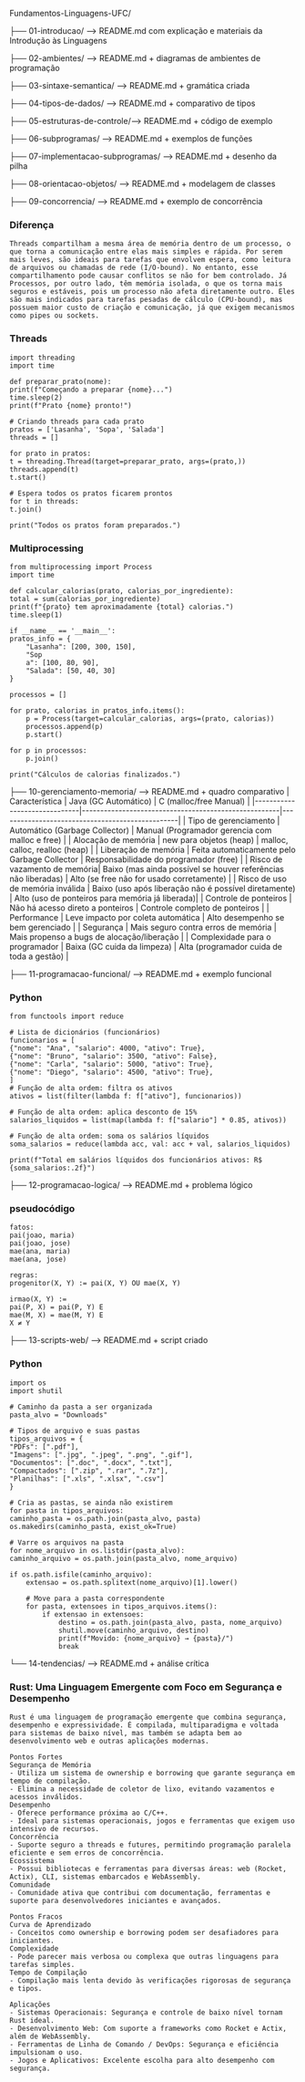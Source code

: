 Fundamentos-Linguagens-UFC/

├── 01-introducao/ --> README.md com explicação e materiais da Introdução às Linguagens


├── 02-ambientes/ --> README.md + diagramas de ambientes de programação


├── 03-sintaxe-semantica/ --> README.md + gramática criada


├── 04-tipos-de-dados/ --> README.md + comparativo de tipos


├── 05-estruturas-de-controle/--> README.md + código de exemplo


├── 06-subprogramas/ --> README.md + exemplos de funções


├── 07-implementacao-subprogramas/ --> README.md + desenho da pilha


├── 08-orientacao-objetos/ --> README.md + modelagem de classes


├── 09-concorrencia/ --> README.md + exemplo de concorrência
### Diferença 
    Threads compartilham a mesma área de memória dentro de um processo, o que torna a comunicação entre elas mais simples e rápida. Por serem mais leves, são ideais para tarefas que envolvem espera, como leitura de arquivos ou chamadas de rede (I/O-bound). No entanto, esse compartilhamento pode causar conflitos se não for bem controlado. Já Processos, por outro lado, têm memória isolada, o que os torna mais seguros e estáveis, pois um processo não afeta diretamente outro. Eles são mais indicados para tarefas pesadas de cálculo (CPU-bound), mas possuem maior custo de criação e comunicação, já que exigem mecanismos como pipes ou sockets.
  ### Threads 
    import threading
    import time

    def preparar_prato(nome):
    print(f"Começando a preparar {nome}...")
    time.sleep(2)
    print(f"Prato {nome} pronto!")

    # Criando threads para cada prato
    pratos = ['Lasanha', 'Sopa', 'Salada']
    threads = []

    for prato in pratos:
    t = threading.Thread(target=preparar_prato, args=(prato,))
    threads.append(t)
    t.start()

    # Espera todos os pratos ficarem prontos
    for t in threads:
    t.join()

    print("Todos os pratos foram preparados.")
    
### Multiprocessing

    from multiprocessing import Process
    import time

    def calcular_calorias(prato, calorias_por_ingrediente):
    total = sum(calorias_por_ingrediente)
    print(f"{prato} tem aproximadamente {total} calorias.")
    time.sleep(1)

    if __name__ == '__main__':
    pratos_info = {
        "Lasanha": [200, 300, 150],
        "Sop
        a": [100, 80, 90],
        "Salada": [50, 40, 30]
    }

    processos = []

    for prato, calorias in pratos_info.items():
        p = Process(target=calcular_calorias, args=(prato, calorias))
        processos.append(p)
        p.start()

    for p in processos:
        p.join()

    print("Cálculos de calorias finalizados.")


├── 10-gerenciamento-memoria/ --> README.md + quadro comparativo
| Característica                | Java (GC Automático)                                | C (malloc/free Manual)                          |
|------------------------------|------------------------------------------------------|-------------------------------------------------|
| Tipo de gerenciamento        | Automático (Garbage Collector)                      | Manual (Programador gerencia com malloc e free) |
| Alocação de memória          | new para objetos (heap)                             | malloc, calloc, realloc (heap)            |
| Liberação de memória         | Feita automaticamente pelo Garbage Collector        | Responsabilidade do programador (free)        |
| Risco de vazamento de memória| Baixo (mas ainda possível se houver referências não liberadas) | Alto (se free não for usado corretamente)  |
| Risco de uso de memória inválida | Baixo (uso após liberação não é possível diretamente) | Alto (uso de ponteiros para memória já liberada)|
| Controle de ponteiros        | Não há acesso direto a ponteiros                    | Controle completo de ponteiros                  |
| Performance                  | Leve impacto por coleta automática                  | Alto desempenho se bem gerenciado               |
| Segurança                    | Mais seguro contra erros de memória                 | Mais propenso a bugs de alocação/liberação      |
| Complexidade para o programador | Baixa (GC cuida da limpeza)                       | Alta (programador cuida de toda a gestão)       |


├── 11-programacao-funcional/ --> README.md + exemplo funcional
 ### Python
 
    from functools import reduce

    # Lista de dicionários (funcionários)
    funcionarios = [
    {"nome": "Ana", "salario": 4000, "ativo": True},  
    {"nome": "Bruno", "salario": 3500, "ativo": False},
    {"nome": "Carla", "salario": 5000, "ativo": True},
    {"nome": "Diego", "salario": 4500, "ativo": True},
    ]
    # Função de alta ordem: filtra os ativos
    ativos = list(filter(lambda f: f["ativo"], funcionarios))

    # Função de alta ordem: aplica desconto de 15%
    salarios_liquidos = list(map(lambda f: f["salario"] * 0.85, ativos))

    # Função de alta ordem: soma os salários líquidos
    soma_salarios = reduce(lambda acc, val: acc + val, salarios_liquidos)

    print(f"Total em salários líquidos dos funcionários ativos: R$ {soma_salarios:.2f}")


├── 12-programacao-logica/ --> README.md + problema lógico
### pseudocódigo
    fatos:
    pai(joao, maria)
    pai(joao, jose)
    mae(ana, maria)
    mae(ana, jose)

    regras:
    progenitor(X, Y) := pai(X, Y) OU mae(X, Y)

    irmao(X, Y) :=
    pai(P, X) = pai(P, Y) E
    mae(M, X) = mae(M, Y) E
    X ≠ Y

├── 13-scripts-web/ --> README.md + script criado
### Python

    import os
    import shutil

    # Caminho da pasta a ser organizada
    pasta_alvo = "Downloads"

    # Tipos de arquivo e suas pastas
    tipos_arquivos = {
    "PDFs": [".pdf"],
    "Imagens": [".jpg", ".jpeg", ".png", ".gif"],
    "Documentos": [".doc", ".docx", ".txt"],
    "Compactados": [".zip", ".rar", ".7z"],
    "Planilhas": [".xls", ".xlsx", ".csv"]
    }

    # Cria as pastas, se ainda não existirem
    for pasta in tipos_arquivos:
    caminho_pasta = os.path.join(pasta_alvo, pasta)
    os.makedirs(caminho_pasta, exist_ok=True)

    # Varre os arquivos na pasta
    for nome_arquivo in os.listdir(pasta_alvo):
    caminho_arquivo = os.path.join(pasta_alvo, nome_arquivo)
    
    if os.path.isfile(caminho_arquivo):
        extensao = os.path.splitext(nome_arquivo)[1].lower()

        # Move para a pasta correspondente
        for pasta, extensoes in tipos_arquivos.items():
            if extensao in extensoes:
                destino = os.path.join(pasta_alvo, pasta, nome_arquivo)
                shutil.move(caminho_arquivo, destino)
                print(f"Movido: {nome_arquivo} → {pasta}/")
                break


└── 14-tendencias/ --> README.md + análise crítica

### Rust: Uma Linguagem Emergente com Foco em Segurança e Desempenho

    Rust é uma linguagem de programação emergente que combina segurança, desempenho e expressividade. É compilada, multiparadigma e voltada para sistemas de baixo nível, mas também se adapta bem ao desenvolvimento web e outras aplicações modernas.

    Pontos Fortes
    Segurança de Memória
    - Utiliza um sistema de ownership e borrowing que garante segurança em tempo de compilação.
    - Elimina a necessidade de coletor de lixo, evitando vazamentos e acessos inválidos.
    Desempenho
    - Oferece performance próxima ao C/C++.
    - Ideal para sistemas operacionais, jogos e ferramentas que exigem uso intensivo de recursos.
    Concorrência
    - Suporte seguro a threads e futures, permitindo programação paralela eficiente e sem erros de concorrência.
    Ecossistema
    - Possui bibliotecas e ferramentas para diversas áreas: web (Rocket, Actix), CLI, sistemas embarcados e WebAssembly.
    Comunidade
    - Comunidade ativa que contribui com documentação, ferramentas e suporte para desenvolvedores iniciantes e avançados.
  
    Pontos Fracos
    Curva de Aprendizado
    - Conceitos como ownership e borrowing podem ser desafiadores para iniciantes.
    Complexidade
    - Pode parecer mais verbosa ou complexa que outras linguagens para tarefas simples.
    Tempo de Compilação
    - Compilação mais lenta devido às verificações rigorosas de segurança e tipos.

    Aplicações
    - Sistemas Operacionais: Segurança e controle de baixo nível tornam Rust ideal.
    - Desenvolvimento Web: Com suporte a frameworks como Rocket e Actix, além de WebAssembly.
    - Ferramentas de Linha de Comando / DevOps: Segurança e eficiência impulsionam o uso.
    - Jogos e Aplicativos: Excelente escolha para alto desempenho com segurança.


